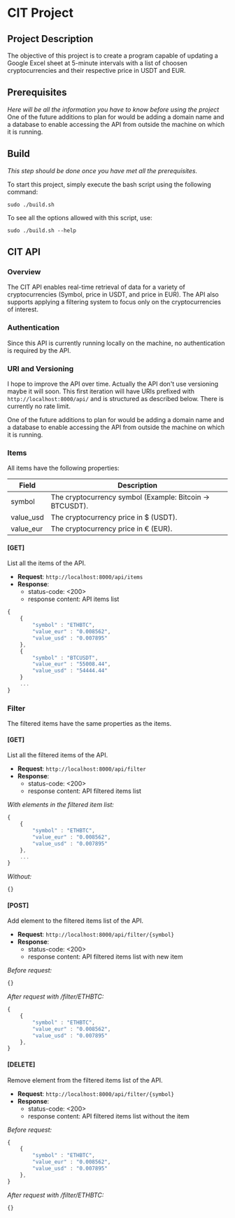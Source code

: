 # CIT Project

## Project Description

The objective of this project is to create a program capable of updating a Google Excel sheet at 5-minute intervals with a list of choosen cryptocurrencies and their respective price in USDT and EUR.

## Prerequisites

*Here will be all the information you have to know before using the project*
One of the future additions to plan for would be adding a domain name and a database to enable accessing the API from outside the machine on which it is running.
## Build

*This step should be done once you have met all the prerequisites.*

To start this project, simply execute the bash script using the following command:

```sudo ./build.sh```

To see all the options allowed with this script, use:

```sudo ./build.sh --help```

## CIT API

### Overview

The CIT API enables real-time retrieval of data for a variety of cryptocurrencies (Symbol, price in USDT, and price in EUR). The API also supports applying a filtering system to focus only on the cryptocurrencies of interest.

### Authentication

Since this API is currently running locally on the machine, no authentication is required by the API.

### URI and Versioning

I hope to improve the API over time. Actually the API don't use versioning maybe it will soon. This first iteration will have URIs prefixed with ```http://localhost:8000/api/``` and is structured as described below. There is currently no rate limit.

One of the future additions to plan for would be adding a domain name and a database to enable accessing the API from outside the machine on which it is running.

### Items

All items have the following properties:

Field | Description
------|------------
symbol | The cryptocurrency symbol (Example: Bitcoin -> BTCUSDT).
value_usd | The cryptocurrency price in $ (USDT).
value_eur | The cryptocurrency price in € (EUR).

#### \[GET\]

List all the items of the API.

- **Request**: ```http://localhost:8000/api/items```
- **Response**:
    - status-code: <200>
    - response content: API items list
```javascript
{
    {
        "symbol" : "ETHBTC",
        "value_eur" : "0.008562",
        "value_usd" : "0.007895"
    },
    {
        "symbol" : "BTCUSDT",
        "value_eur" : "55008.44",
        "value_usd" : "54444.44"
    }
    ...
}
```

### Filter

The filtered items have the same properties as the items.

#### \[GET\]

List all the filtered items of the API.

- **Request**: ```http://localhost:8000/api/filter```
- **Response**:
    - status-code: <200>
    - response content: API filtered items list

*With elements in the filtered item list:*
```javascript
{
    {
        "symbol" : "ETHBTC",
        "value_eur" : "0.008562",
        "value_usd" : "0.007895"
    },
    ...
}
```
*Without:*
```javascript
{}
```

#### \[POST\]

Add element to the filtered items list of the API.

- **Request**: ```http://localhost:8000/api/filter/{symbol}```
- **Response**:
    - status-code: <200>
    - response content: API filtered items list with new item

*Before request:*
```javascript
{}
```
*After request with /filter/ETHBTC:*
```javascript
{
    {
        "symbol" : "ETHBTC",
        "value_eur" : "0.008562",
        "value_usd" : "0.007895"
    },
}
```

#### \[DELETE\]

Remove element from the filtered items list of the API.

- **Request**: ```http://localhost:8000/api/filter/{symbol}```
- **Response**:
    - status-code: <200>
    - response content:  API filtered items list without the item

*Before request:*
```javascript
{
    {
        "symbol" : "ETHBTC",
        "value_eur" : "0.008562",
        "value_usd" : "0.007895"
    },
}
```
*After request with /filter/ETHBTC:*
```javascript
{}
```